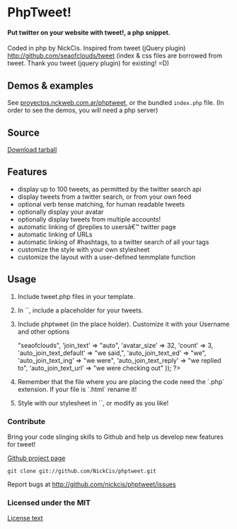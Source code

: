 # PhpTweet!
#### Put twitter on your website with tweet!, a php snippet.
Coded in php by NickCis. Inspired from tweet (jQuery plugin) http://github.com/seaofclouds/tweet
(index & css files are borrowed from tweet. Thank you tweet (jquery plugin) for existing! =D)

## Demos & examples

See [proyectos.nckweb.com.ar/phptweet](http://proyectos.nckweb.com.ar/phptweet), or the bundled `index.php` file. (In order to see the demos, you will need a php server)

## Source

[Download tarball](http://github.com/NickCis/phptweet/tarball/master)

## Features

  * display up to 100 tweets, as permitted by the twitter search api
  * display tweets from a twitter search, or from your own feed
  * optional verb tense matching, for human readable tweets
  * optionally display your avatar
  * optionally display tweets from multiple accounts!
  * automatic linking of @replies to usersâ€™ twitter page
  * automatic linking of URLs
  * automatic linking of #hashtags, to a twitter search of all your tags
  * customize the style with your own stylesheet
  * customize the layout with a user-defined temmplate function

## Usage

1. Include tweet.php files in your template.
        <?php
        include_once 'tweet.php';
        ...
        ?> 

2. In ´<body>´, include a placeholder for your tweets.
        <div class="tweet"></div> 

3. Include phptweet (in the place holder). Customize it with your Username and other options

    <div class="tweet">
    <?php
        $tweet = new tweet(array(
            'username' => "seaofclouds",
            'join_text' => "auto",
            'avatar_size' => 32,
            'count' => 3,
            'auto_join_text_default' => "we said,",
            'auto_join_text_ed' => "we",
            'auto_join_text_ing' => "we were",
            'auto_join_text_reply' => "we replied to",
            'auto_join_text_url' => "we were checking out"
        ));
    ?>
    </div> 

4. Remember that the file where you are placing the code need the ´.php´ extension. If your file is ´.html´ rename it!

5. Style with our stylesheet in ´<head>´, or modify as you like!

   <link href="jquery.tweet.css" media="all" rel="stylesheet" type="text/css"/> 


### Contribute

Bring your code slinging skills to Github and help us develop new features for tweet!

[Github project page](http://github.com/NickCis/tweet/)

    git clone git://github.com/NickCis/phptweet.git

Report bugs at http://github.com/nickcis/phptweet/issues

### Licensed under the MIT

[License text](http://www.opensource.org/licenses/mit-license.php)
